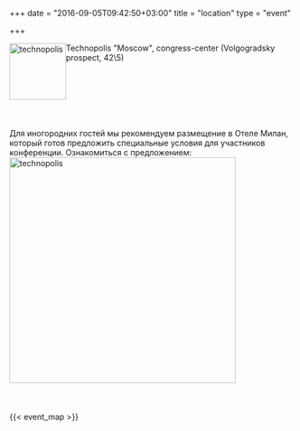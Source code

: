 +++
date = "2016-09-05T09:42:50+03:00"
title = "location"
type = "event"

+++
<div style='float:left;'><a href='http://technocongress.ru/'><img alt="technopolis" title="technopolis" src="/img/sponsors/technopolis.png" class="img-responsive company-logo" height="100px" width="100px"/></a></div>
<div>Technopolis "Moscow", congress-center (Volgogradsky prospect, 42\5)</div>
<div style="clear:both;"></div>
<br/>
<br/>
<br/>
<div style='float:left;'>Для иногородних гостей мы рекомендуем размещение в Отеле Милан, который готов предложить специальные условия для участников конференции. Ознакомиться с предложением:</div>
<div><a href='http://www.hotelmilan.ru/rooms/?utm_source=newsletter&utm_medium=email&utm_campaign=devopsdays'><img alt="technopolis" title="technopolis" src="/events/2017-moscow/hotelmilanlogo.jpg" class="img-responsive" width="400" /></a></div>


<div style='clear:both;'></div>
<br/>
<br/>
<br/>
{{< event_map >}}
